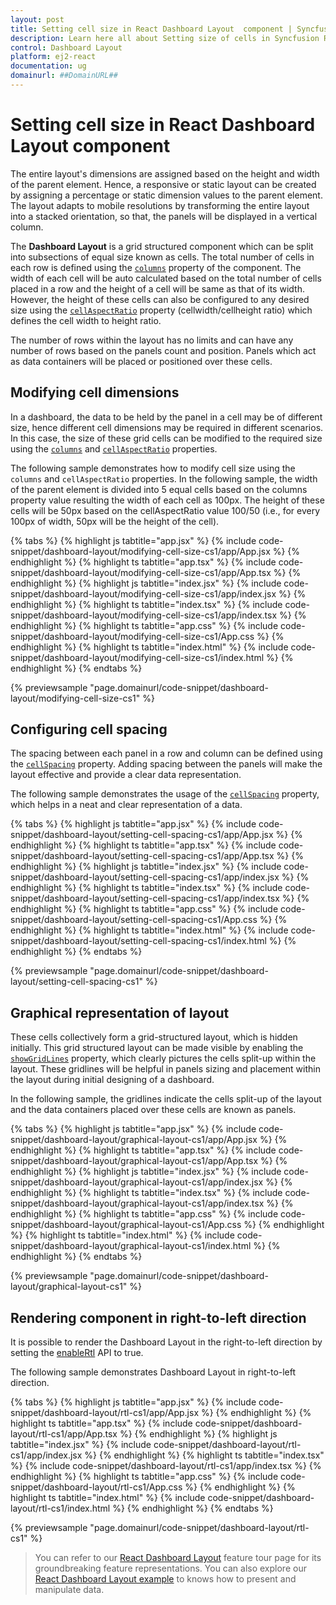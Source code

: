```yaml
---
layout: post
title: Setting cell size in React Dashboard Layout  component | Syncfusion
description: Learn here all about Setting size of cells in Syncfusion React Dashboard Layout  component of Syncfusion Essential JS 2 and more.
control: Dashboard Layout 
platform: ej2-react
documentation: ug
domainurl: ##DomainURL##
---
```


# Setting cell size in React Dashboard Layout component

The entire layout's dimensions are assigned based on the height and width of the parent element. Hence, a responsive or static layout can be created by assigning a percentage or static dimension values to the parent element. The layout adapts to mobile resolutions by transforming the entire layout into a stacked orientation, so that, the panels will be displayed in a vertical column.

The **Dashboard Layout** is a grid structured component which can be split into subsections of equal size known as cells. The total number of cells in each row is defined using the [`columns`](https://ej2.syncfusion.com/react/documentation/api/dashboard-layout/#columns) property of the component. The width of each cell will be auto calculated based on the total number of cells placed in a row and the height of a cell will be same as that of its width. However, the height of these cells can also be configured to any desired size using the [`cellAspectRatio`](https://ej2.syncfusion.com/react/documentation/api/dashboard-layout/#cellaspectratio) property (cellwidth/cellheight ratio) which defines the cell width to height ratio.

The number of rows within the layout has no limits and can have any number of rows based on the panels count and position. Panels which act as data containers will be placed or positioned over these cells.

## Modifying cell dimensions

In a dashboard, the data to be held by the panel in a cell may be of different size, hence different cell dimensions may be required in different scenarios. In this case, the size of these grid cells can be modified to the required size using the [`columns`](https://ej2.syncfusion.com/react/documentation/api/dashboard-layout/#columns) and [`cellAspectRatio`](https://ej2.syncfusion.com/react/documentation/api/dashboard-layout/#cellaspectratio) properties.

The following sample demonstrates how to modify cell size using the `columns` and `cellAspectRatio` properties. In the following sample, the width of the parent element is divided into 5 equal cells based on the columns property value resulting the width of each cell as 100px. The height of these cells will be 50px based on the cellAspectRatio value 100/50 (i.e., for every 100px of width, 50px will be the height of the cell).

{% tabs %}
{% highlight js tabtitle="app.jsx" %}
{% include code-snippet/dashboard-layout/modifying-cell-size-cs1/app/App.jsx %}
{% endhighlight %}
{% highlight ts tabtitle="app.tsx" %}
{% include code-snippet/dashboard-layout/modifying-cell-size-cs1/app/App.tsx %}
{% endhighlight %}
{% highlight js tabtitle="index.jsx" %}
{% include code-snippet/dashboard-layout/modifying-cell-size-cs1/app/index.jsx %}
{% endhighlight %}
{% highlight ts tabtitle="index.tsx" %}
{% include code-snippet/dashboard-layout/modifying-cell-size-cs1/app/index.tsx %}
{% endhighlight %}
{% highlight ts tabtitle="app.css" %}
{% include code-snippet/dashboard-layout/modifying-cell-size-cs1/App.css %}
{% endhighlight %}
{% highlight ts tabtitle="index.html" %}
{% include code-snippet/dashboard-layout/modifying-cell-size-cs1/index.html %}
{% endhighlight %}
{% endtabs %}

 {% previewsample "page.domainurl/code-snippet/dashboard-layout/modifying-cell-size-cs1" %}

## Configuring cell spacing

The spacing between each panel in a row and column can be defined using the [`cellSpacing`](https://ej2.syncfusion.com/react/documentation/api/dashboard-layout/#cellspacing) property. Adding spacing between the panels will make the layout effective and provide a clear data representation.

The following sample demonstrates the usage of the [`cellSpacing`](https://ej2.syncfusion.com/react/documentation/api/dashboard-layout/#cellspacing) property, which helps in a neat and clear representation of a data.

{% tabs %}
{% highlight js tabtitle="app.jsx" %}
{% include code-snippet/dashboard-layout/setting-cell-spacing-cs1/app/App.jsx %}
{% endhighlight %}
{% highlight ts tabtitle="app.tsx" %}
{% include code-snippet/dashboard-layout/setting-cell-spacing-cs1/app/App.tsx %}
{% endhighlight %}
{% highlight js tabtitle="index.jsx" %}
{% include code-snippet/dashboard-layout/setting-cell-spacing-cs1/app/index.jsx %}
{% endhighlight %}
{% highlight ts tabtitle="index.tsx" %}
{% include code-snippet/dashboard-layout/setting-cell-spacing-cs1/app/index.tsx %}
{% endhighlight %}
{% highlight ts tabtitle="app.css" %}
{% include code-snippet/dashboard-layout/setting-cell-spacing-cs1/App.css %}
{% endhighlight %}
{% highlight ts tabtitle="index.html" %}
{% include code-snippet/dashboard-layout/setting-cell-spacing-cs1/index.html %}
{% endhighlight %}
{% endtabs %}

 {% previewsample "page.domainurl/code-snippet/dashboard-layout/setting-cell-spacing-cs1" %}

## Graphical representation of layout

These cells collectively form a grid-structured layout, which is hidden initially. This grid structured layout can be made visible by enabling the [`showGridLines`](https://ej2.syncfusion.com/react/documentation/api/dashboard-layout/#showgridlines) property, which clearly pictures the cells split-up within the layout. These gridlines will be helpful in panels sizing and placement within the layout during initial designing of a dashboard.

In the following sample, the gridlines indicate the cells split-up of the layout and the data containers placed over these cells are known as panels.

{% tabs %}
{% highlight js tabtitle="app.jsx" %}
{% include code-snippet/dashboard-layout/graphical-layout-cs1/app/App.jsx %}
{% endhighlight %}
{% highlight ts tabtitle="app.tsx" %}
{% include code-snippet/dashboard-layout/graphical-layout-cs1/app/App.tsx %}
{% endhighlight %}
{% highlight js tabtitle="index.jsx" %}
{% include code-snippet/dashboard-layout/graphical-layout-cs1/app/index.jsx %}
{% endhighlight %}
{% highlight ts tabtitle="index.tsx" %}
{% include code-snippet/dashboard-layout/graphical-layout-cs1/app/index.tsx %}
{% endhighlight %}
{% highlight ts tabtitle="app.css" %}
{% include code-snippet/dashboard-layout/graphical-layout-cs1/App.css %}
{% endhighlight %}
{% highlight ts tabtitle="index.html" %}
{% include code-snippet/dashboard-layout/graphical-layout-cs1/index.html %}
{% endhighlight %}
{% endtabs %}

 {% previewsample "page.domainurl/code-snippet/dashboard-layout/graphical-layout-cs1" %}

## Rendering component in right-to-left direction

It is possible to render the Dashboard Layout in the right-to-left direction by setting the [enableRtl](https://ej2.syncfusion.com/react/documentation/api/dashboard-layout/#enablertl) API to true.

The following sample demonstrates Dashboard Layout in right-to-left direction.

{% tabs %}
{% highlight js tabtitle="app.jsx" %}
{% include code-snippet/dashboard-layout/rtl-cs1/app/App.jsx %}
{% endhighlight %}
{% highlight ts tabtitle="app.tsx" %}
{% include code-snippet/dashboard-layout/rtl-cs1/app/App.tsx %}
{% endhighlight %}
{% highlight js tabtitle="index.jsx" %}
{% include code-snippet/dashboard-layout/rtl-cs1/app/index.jsx %}
{% endhighlight %}
{% highlight ts tabtitle="index.tsx" %}
{% include code-snippet/dashboard-layout/rtl-cs1/app/index.tsx %}
{% endhighlight %}
{% highlight ts tabtitle="app.css" %}
{% include code-snippet/dashboard-layout/rtl-cs1/App.css %}
{% endhighlight %}
{% highlight ts tabtitle="index.html" %}
{% include code-snippet/dashboard-layout/rtl-cs1/index.html %}
{% endhighlight %}
{% endtabs %}

 {% previewsample "page.domainurl/code-snippet/dashboard-layout/rtl-cs1" %}

> You can refer to our [React Dashboard Layout](https://www.syncfusion.com/react-ui-components/react-dashboard-layout) feature tour page for its groundbreaking feature representations. You can also explore our [React Dashboard Layout example](https://ej2.syncfusion.com/react/demos/#/material/dashboard-layout/default) to knows how to present and manipulate data.
